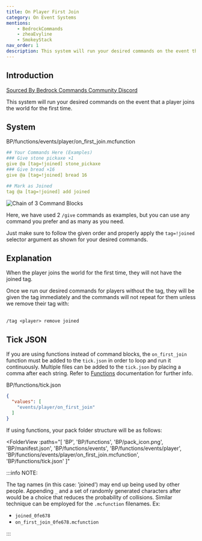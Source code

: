 ```yaml
---
title: On Player First Join
category: On Event Systems
mentions:
    - BedrockCommands
    - zheaEvyline
    - SmokeyStack
nav_order: 1
description: This system will run your desired commands on the event that a player joins the world for the first time.
---
```


## Introduction

[Sourced By Bedrock Commands Community Discord](https://discord.gg/SYstTYx5G5)

This system will run your desired commands on the event that a player joins the world for the first time.

## System

<CodeHeader>BP/functions/events/player/on_first_join.mcfunction</CodeHeader>

```yaml
## Your Commands Here (Examples)
### Give stone pickaxe ×1
give @a [tag=!joined] stone_pickaxe
### Give bread ×16
give @a [tag=!joined] bread 16

## Mark as Joined
tag @a [tag=!joined] add joined
```

![Chain of 3 Command Blocks](/assets/images/commands/commandBlockChain/3.png)

Here, we have used 2 `/give` commands as examples, but you can use any command you prefer and as many as you need.

Just make sure to follow the given order and properly apply the `tag=!joined` selector argument as shown for your desired commands.

## Explanation

When the player joins the world for the first time, they will not have the joined tag.

Once we run our desired commands for players without the tag, they will be given the tag immediately and the commands will not repeat for them unless we remove their tag with:

<br>`/tag <player> remove joined`

## Tick JSON

If you are using functions instead of command blocks, the `on_first_join` function must be added to the `tick.json` in order to loop and run it continuously. Multiple files can be added to the `tick.json` by placing a comma after each string. Refer to [Functions](/commands/mcfunctions#tick-json) documentation for further info.

<CodeHeader>BP/functions/tick.json</CodeHeader>
```json
{
  "values": [
    "events/player/on_first_join"
  ]
}
```

If using functions, your pack folder structure will be as follows:

<FolderView
	:paths="[
    'BP',
    'BP/functions',
    'BP/pack_icon.png',
    'BP/manifest.json',
    'BP/functions/events',
    'BP/functions/events/player',
    'BP/functions/events/player/on_first_join.mcfunction',
    'BP/functions/tick.json'
]"
></FolderView>

:::info NOTE:

The tag names (in this case: 'joined') may end up being used by other people. Appending `_` and a set of randomly generated characters after would be a choice that reduces the probability of collisions. Similar technique can be employed for the `.mcfunction` filenames. Ex:

-   `joined_0fe678`
-   `on_first_join_0fe678.mcfunction`

:::
